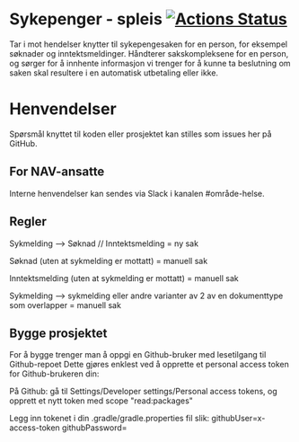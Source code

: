 Sykepenger - spleis [![Actions Status](https://github.com/navikt/helse-spleis/workflows/Bygg%20og%20deploy/badge.svg)](https://github.com/navikt/helse-spleis/actions)
=======================

Tar i mot hendelser knytter til sykepengesaken for en person, for eksempel søknader og inntektsmeldinger.
Håndterer sakskompleksene for en person, og sørger for å innhente informasjon vi trenger for å kunne ta beslutning om saken
skal resultere i en automatisk utbetaling eller ikke.

# Henvendelser

Spørsmål knyttet til koden eller prosjektet kan stilles som issues her på GitHub.

## For NAV-ansatte

Interne henvendelser kan sendes via Slack i kanalen #område-helse.

## Regler

Sykmelding --> Søknad // Inntektsmelding = ny sak

Søknad (uten at sykmelding er mottatt) = manuell sak  

Inntektsmelding (uten at sykmelding er mottatt) = manuell sak

Sykmelding --> sykmelding eller andre varianter av 2 av en dokumenttype som overlapper = manuell sak

## Bygge prosjektet
For å bygge trenger man å oppgi en Github-bruker med lesetilgang til Github-repoet
Dette gjøres enklest ved å opprette et personal access token for Github-brukeren din: 

På Github: gå til Settings/Developer settings/Personal access tokens,
og opprett et nytt token med scope "read:packages"

Legg inn tokenet i din .gradle/gradle.properties fil slik:
githubUser=x-access-token
githubPassword=<tokenet ditt>
